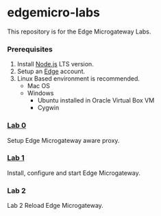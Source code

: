 # edgemicro-labs

This repository is for the Edge Microgateway Labs.  

### Prerequisites
1. Install [Node.js](https://nodejs.org/en/) LTS version.
2. Setup an [Edge](https://accounts2.apigee.com/accounts/sign_up) account.  
3. Linux Based environment is recommended.
   * Mac OS
   * Windows
     * Ubuntu installed in Oracle Virtual Box VM
     * Cygwin

### [Lab 0](https://github.com/swilliams11/edgemicro-labs/tree/master/lab0)

Setup Edge Microgateway aware proxy.  

### [Lab 1](https://github.com/swilliams11/edgemicro-labs/tree/master/lab1)

Install, configure and start Edge Microgateway.  

### Lab 2

Lab 2 Reload Edge Microgateway.
